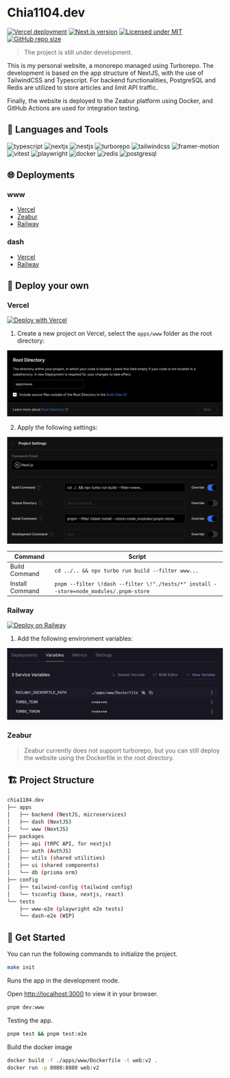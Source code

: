 # Chia1104.dev

[![Vercel deployment](https://img.shields.io/github/deployments/chia1104/chia1104.dev/production?style=for-the-badge&logo=vercel)](https://vercel.com/chia1104/chia1104/deployments)
[![Next.js version](https://img.shields.io/github/package-json/dependency-version/chia1104/chia1104.dev/next/main/apps/www?style=for-the-badge&logo=nextdotjs)](https://nextjs.org/)
[![Licensed under MIT](https://img.shields.io/github/license/chia1104/chia1104.dev?style=for-the-badge&logo=unlicense)](LICENSE)
[![GitHub repo size](https://img.shields.io/github/repo-size/chia1104/chia1104.dev?style=for-the-badge&logo=turborepo)](https://github.com/chia1104/chia1104.dev)

> The project is still under development.

This is my personal website, a monorepo managed using Turborepo. The development is based on the app structure of NextJS, with the use of TailwindCSS and Typescript. For backend functionalities, PostgreSQL and Redis are utilized to store articles and limit API traffic.

Finally, the website is deployed to the Zeabur platform using Docker, and GitHub Actions are used for integration testing.

## 🔨 Languages and Tools

![typescript](https://img.shields.io/badge/-Typescript-3178C6?style=for-the-badge&logo=typescript&logoColor=white)
![nextjs](https://img.shields.io/badge/-NextJS-000000?style=for-the-badge&logo=next.js&logoColor=white)
![nestjs](https://img.shields.io/badge/-NestJS-E0234E?style=for-the-badge&logo=nestjs&logoColor=white)
![turborepo](https://img.shields.io/badge/-Turborepo-FF0080?style=for-the-badge&logo=turborepo&logoColor=white)
![tailwindcss](https://img.shields.io/badge/-TailwindCSS-38B2AC?style=for-the-badge&logo=tailwind-css&logoColor=white)
![framer-motion](https://img.shields.io/badge/-Framer%20Motion-0055FF?style=for-the-badge&logo=framer&logoColor=white)
![vitest](https://img.shields.io/badge/-Vitest-2C7A7B?style=for-the-badge&logo=vite&logoColor=white)
![playwright](https://img.shields.io/badge/-Playwright-4A154B?style=for-the-badge&logo=playwright&logoColor=white)
![docker](https://img.shields.io/badge/-Docker-2496ED?style=for-the-badge&logo=docker&logoColor=white)
![redis](https://img.shields.io/badge/-Redis-DC382D?style=for-the-badge&logo=redis&logoColor=white)
![postgresql](https://img.shields.io/badge/-PostgreSQL-336791?style=for-the-badge&logo=postgresql&logoColor=white)

## 🌐 Deployments

### www
- [Vercel](https://chia1104.dev/)
- [Zeabur](https://chia1104.zeabur.app/)
- [Railway](https://chia1104.up.railway.app/)

### dash
- [Vercel](https://dash.chia1104.dev/)
- [Railway](https://dash-chia1104.up.railway.app/)

## 🚀 Deploy your own

### Vercel

[![Deploy with Vercel](https://vercel.com/button)](https://vercel.com/new/clone?repository-url=https%3A%2F%2Fgithub.com%2FChia1104%2Fchia1104.dev)

1. Create a new project on Vercel, select the `apps/www` folder as the root directory:

![Vercel build settings](./.github/public/vercel-deploy2.png)

2. Apply the following settings:

![Vercel build settings](./.github/public/vercel-deploy1.png)

| Command         | Script                                                                                 |
|-----------------| -------------------------------------------------------------------------------------- |
| Build Command   | `cd ../.. && npx turbo run build --filter www...`                                      |
| Install Command | `pnpm --filter \!dash --filter \!"./tests/*" install --store=node_modules/.pnpm-store` |

### Railway

[![Deploy on Railway](https://railway.app/button.svg)](https://railway.app/template/QTqT7m?referralCode=HYbEt0)

1. Add the following environment variables:

![Railway environment variables](./.github/public/railway-deploy.png)

### Zeabur

> Zeabur currently does not support turborepo, but you can still deploy the website using the Dockerfile in the root directory.

<!-- 1. Create a new project on Zeabur, override the `build` and `start` commands:

![Zeabur build settings](./.github/public/zeabur-deploy.png) -->

## 🏗️ Project Structure

```bash
chia1104.dev
├── apps
│   ├── backend (NestJS, microservices)
│   ├── dash (NextJS)
│   └── www (NextJS)
├── packages
│   ├── api (tRPC API, for nextjs)
│   ├── auth (AuthJS)
│   ├── utils (shared utilities)
│   ├── ui (shared components)
│   └── db (prisma orm)
├── config
│   ├── tailwind-config (tailwind config)
│   └── tsconfig (base, nextjs, react)
└── tests
    ├── www-e2e (playwright e2e tests)
    └── dash-e2e (WIP)
```

## 🎉 Get Started

You can run the following commands to initialize the project.

```bash
make init
```

Runs the app in the development mode.

Open <http://localhost:3000> to view it in your browser.

```bash
pnpm dev:www
```

Testing the app.

```bash
pnpm test && pnpm test:e2e
```

Build the docker image

```bash
docker build -f ./apps/www/Dockerfile -t web:v2 .
docker run -p 8080:8080 web:v2
```
